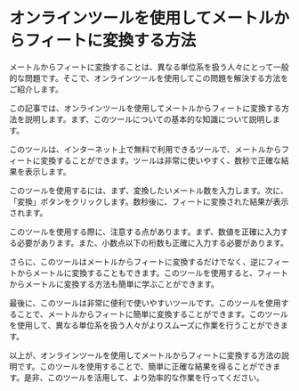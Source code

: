 オンラインツールを使用してメートルからフィートに変換する方法
==============================

メートルからフィートに変換することは、異なる単位系を扱う人々にとって一般的な問題です。そこで、オンラインツールを使用してこの問題を解決する方法をご紹介します。

この記事では、オンラインツールを使用してメートルからフィートに変換する方法を説明します。まず、このツールについての基本的な知識について説明します。

このツールは、インターネット上で無料で利用できるツールで、メートルからフィートに変換することができます。ツールは非常に使いやすく、数秒で正確な結果を表示します。

このツールを使用するには、まず、変換したいメートル数を入力します。次に、「変換」ボタンをクリックします。数秒後に、フィートに変換された結果が表示されます。

このツールを使用する際に、注意する点があります。まず、数値を正確に入力する必要があります。また、小数点以下の桁数も正確に入力する必要があります。

さらに、このツールはメートルからフィートに変換するだけでなく、逆にフィートからメートルに変換することもできます。このツールを使用すると、フィートからメートルに変換する方法も簡単に学ぶことができます。

最後に、このツールは非常に便利で使いやすいツールです。このツールを使用することで、メートルからフィートに簡単に変換することができます。このツールを使用して、異なる単位系を扱う人々がよりスムーズに作業を行うことができます。

以上が、オンラインツールを使用してメートルからフィートに変換する方法の説明です。このツールを使用することで、簡単に正確な結果を得ることができます。是非、このツールを活用して、より効率的な作業を行ってください。